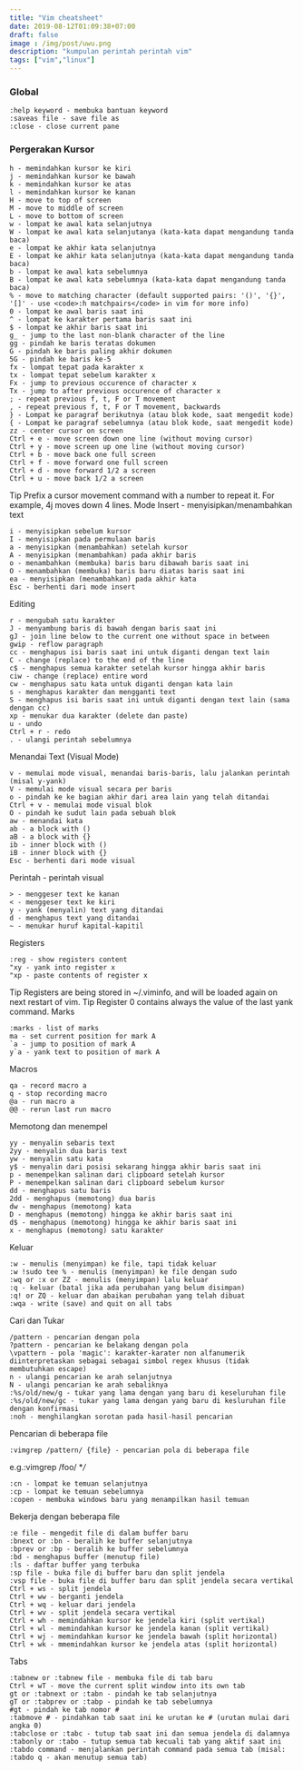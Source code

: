 ```yaml
---
title: "Vim cheatsheet"
date: 2019-08-12T01:09:38+07:00
draft: false
image : /img/post/uwu.png
description: "kumpulan perintah perintah vim"
tags: ["vim","linux"]
---
```


### Global

    :help keyword - membuka bantuan keyword
    :saveas file - save file as
    :close - close current pane

### Pergerakan Kursor

    h - memindahkan kursor ke kiri
    j - memindahkan kursor ke bawah
    k - memindahkan kursor ke atas
    l - memindahkan kursor ke kanan
    H - move to top of screen
    M - move to middle of screen
    L - move to bottom of screen
    w - lompat ke awal kata selanjutnya
    W - lompat ke awal kata selanjutanya (kata-kata dapat mengandung tanda baca)
    e - lompat ke akhir kata selanjutnya
    E - lompat ke akhir kata selanjutnya (kata-kata dapat mengandung tanda baca)
    b - lompat ke awal kata sebelumnya
    B - lompat ke awal kata sebelumnya (kata-kata dapat mengandung tanda baca)
    % - move to matching character (default supported pairs: '()', '{}', '[]' - use <code>:h matchpairs</code> in vim for more info)
    0 - lompat ke awal baris saat ini
    ^ - lompat ke karakter pertama baris saat ini
    $ - lompat ke akhir baris saat ini
    g_ - jump to the last non-blank character of the line
    gg - pindah ke baris teratas dokumen
    G - pindah ke baris paling akhir dokumen
    5G - pindah ke baris ke-5
    fx - lompat tepat pada karakter x
    tx - lompat tepat sebelum karakter x
    Fx - jump to previous occurence of character x
    Tx - jump to after previous occurence of character x
    ; - repeat previous f, t, F or T movement
    , - repeat previous f, t, F or T movement, backwards
    } - Lompat ke paragraf berikutnya (atau blok kode, saat mengedit kode)
    { - Lompat ke paragraf sebelumnya (atau blok kode, saat mengedit kode)
    zz - center cursor on screen
    Ctrl + e - move screen down one line (without moving cursor)
    Ctrl + y - move screen up one line (without moving cursor)
    Ctrl + b - move back one full screen
    Ctrl + f - move forward one full screen
    Ctrl + d - move forward 1/2 a screen
    Ctrl + u - move back 1/2 a screen

Tip Prefix a cursor movement command with a number to repeat it. For example, 4j moves down 4 lines.
Mode Insert - menyisipkan/menambahkan text

    i - menyisipkan sebelum kursor
    I - menyisipkan pada permulaan baris
    a - menyisipkan (menambahkan) setelah kursor
    A - menyisipkan (menambahkan) pada akhir baris
    o - menambahkan (membuka) baris baru dibawah baris saat ini
    O - menambahkan (membuka) baris baru diatas baris saat ini
    ea - menyisipkan (menambahkan) pada akhir kata
    Esc - berhenti dari mode insert

Editing

    r - mengubah satu karakter
    J - menyambung baris di bawah dengan baris saat ini
    gJ - join line below to the current one without space in between
    gwip - reflow paragraph
    cc - menghapus isi baris saat ini untuk diganti dengan text lain
    C - change (replace) to the end of the line
    c$ - menghapus semua karakter setelah kursor hingga akhir baris
    ciw - change (replace) entire word
    cw - menghapus satu kata untuk diganti dengan kata lain
    s - menghapus karakter dan mengganti text
    S - menghapus isi baris saat ini untuk diganti dengan text lain (sama dengan cc)
    xp - menukar dua karakter (delete dan paste)
    u - undo
    Ctrl + r - redo
    . - ulangi perintah sebelumnya

Menandai Text (Visual Mode)

    v - memulai mode visual, menandai baris-baris, lalu jalankan perintah (misal y-yank)
    V - memulai mode visual secara per baris
    o - pindah ke ke bagian akhir dari area lain yang telah ditandai
    Ctrl + v - memulai mode visual blok
    O - pindah ke sudut lain pada sebuah blok
    aw - menandai kata
    ab - a block with ()
    aB - a block with {}
    ib - inner block with ()
    iB - inner block with {}
    Esc - berhenti dari mode visual

Perintah - perintah visual

    > - menggeser text ke kanan
    < - menggeser text ke kiri
    y - yank (menyalin) text yang ditandai
    d - menghapus text yang ditandai
    ~ - menukar huruf kapital-kapitil

Registers

    :reg - show registers content
    "xy - yank into register x
    "xp - paste contents of register x

Tip Registers are being stored in ~/.viminfo, and will be loaded again on next restart of vim.
Tip Register 0 contains always the value of the last yank command.
Marks

    :marks - list of marks
    ma - set current position for mark A
    `a - jump to position of mark A
    y`a - yank text to position of mark A

Macros

    qa - record macro a
    q - stop recording macro
    @a - run macro a
    @@ - rerun last run macro

Memotong dan menempel

    yy - menyalin sebaris text
    2yy - menyalin dua baris text
    yw - menyalin satu kata
    y$ - menyalin dari posisi sekarang hingga akhir baris saat ini
    p - menempelkan salinan dari clipboard setelah kursor
    P - menempelkan salinan dari clipboard sebelum kursor
    dd - menghapus satu baris
    2dd - menghapus (memotong) dua baris
    dw - menghapus (memotong) kata
    D - menghapus (memotong) hingga ke akhir baris saat ini
    d$ - menghapus (memotong) hingga ke akhir baris saat ini
    x - menghapus (memotong) satu karakter

Keluar

    :w - menulis (menyimpan) ke file, tapi tidak keluar
    :w !sudo tee % - menulis (menyimpan) ke file dengan sudo
    :wq or :x or ZZ - menulis (menyimpan) lalu keluar
    :q - keluar (batal jika ada perubahan yang belum disimpan)
    :q! or ZQ - keluar dan abaikan perubahan yang telah dibuat
    :wqa - write (save) and quit on all tabs

Cari dan Tukar

    /pattern - pencarian dengan pola
    ?pattern - pencarian ke belakang dengan pola
    \vpattern - pola 'magic': karakter-karater non alfanumerik diinterpretaskan sebagai sebagai simbol regex khusus (tidak membutuhkan escape)
    n - ulangi pencarian ke arah selanjutnya
    N - ulangi pencarian ke arah sebaliknya
    :%s/old/new/g - tukar yang lama dengan yang baru di keseluruhan file
    :%s/old/new/gc - tukar yang lama dengan yang baru di kesluruhan file dengan konfirmasi
    :noh - menghilangkan sorotan pada hasil-hasil pencarian

Pencarian di beberapa file

    :vimgrep /pattern/ {file} - pencarian pola di beberapa file

e.g.:vimgrep /foo/ **/*

    :cn - lompat ke temuan selanjutnya
    :cp - lompat ke temuan sebelumnya
    :copen - membuka windows baru yang menampilkan hasil temuan

Bekerja dengan beberapa file

    :e file - mengedit file di dalam buffer baru
    :bnext or :bn - beralih ke buffer selanjutnya
    :bprev or :bp - beralih ke buffer sebelumnya
    :bd - menghapus buffer (menutup file)
    :ls - daftar buffer yang terbuka
    :sp file - buka file di buffer baru dan split jendela
    :vsp file - buka file di buffer baru dan split jendela secara vertikal
    Ctrl + ws - split jendela
    Ctrl + ww - berganti jendela
    Ctrl + wq - keluar dari jendela
    Ctrl + wv - split jendela secara vertikal
    Ctrl + wh - memindahkan kursor ke jendela kiri (split vertikal)
    Ctrl + wl - memindahkan kursor ke jendela kanan (split vertikal)
    Ctrl + wj - memindahkan kursor ke jendela bawah (split horizontal)
    Ctrl + wk - mmemindahkan kursor ke jendela atas (split horizontal)

Tabs

    :tabnew or :tabnew file - membuka file di tab baru
    Ctrl + wT - move the current split window into its own tab
    gt or :tabnext or :tabn - pindah ke tab selanjutnya
    gT or :tabprev or :tabp - pindah ke tab sebelumnya
    #gt - pindah ke tab nomor #
    :tabmove # - pindahkan tab saat ini ke urutan ke # (urutan mulai dari angka 0)
    :tabclose or :tabc - tutup tab saat ini dan semua jendela di dalamnya
    :tabonly or :tabo - tutup semua tab kecuali tab yang aktif saat ini
    :tabdo command - menjalankan perintah command pada semua tab (misal: :tabdo q - akan menutup semua tab)

